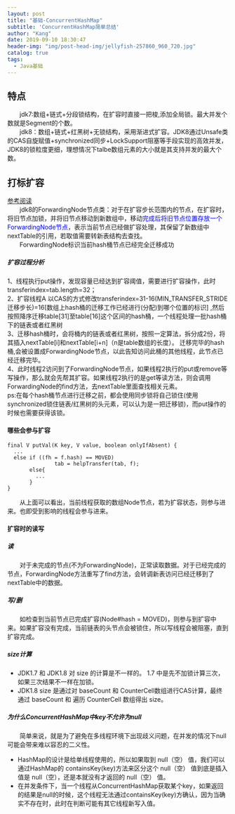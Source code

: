 ```yaml
---
layout: post
title: "基础-ConcurrentHashMap"
subtitle: 'ConcurrentHashMap简单总结'
author: "Kang"
date: 2019-09-10 18:30:47
header-img: "img/post-head-img/jellyfish-257860_960_720.jpg"
catalog: true
tags:
  - Java基础
---
```

## 特点
&emsp;&emsp;jdk7:数组+链式+分段锁结构，在扩容时直接一把梭,添加全局锁。最大并发个数就是Segment的个数。     
&emsp;&emsp;jdk8：数组+链式+红黑树+无锁结构，采用渐进式扩容。JDK8通过Unsafe类的CAS自旋赋值+synchronized同步+LockSupport阻塞等手段实现的高效并发，JDK8的锁粒度更细，理想情况下talbe数组元素的大小就是其支持并发的最大个数。

## 打标扩容
[参考阅读](https://blog.csdn.net/ZOKEKAI/article/details/90051567)  
&emsp;&emsp;jdk8的ForwardingNode节点类：对于在扩容步长范围内的节点，在扩容时，将旧节点加锁，并将旧节点移动到新数组中，移动<font color="blue">完成后将旧节点位置存放一个ForwardingNode节点</font>，表示当前节点已经做扩容处理，其保留了新数组中nextTable的引用，若取值需要转新表结构去查找。   
&emsp;&emsp;ForwardingNode标识当前hash桶节点已经完全迁移成功   
##### 扩容过程分析
1、线程执行put操作，发现容量已经达到扩容阈值，需要进行扩容操作，此时transferindex=tab.length=32；     
2、扩容线程A 以CAS的方式修改transferindex=31-16(MIN_TRANSFER_STRIDE迁移步长)=16[数组上hash桶的迁移工作已经进行(分配)到哪个位置的标识] ,然后按照降序迁移table[31]至table[16]这个区间的hash桶，一个线程处理一批hash桶下的链表或者红黑树     
3、迁移hash桶时，会将桶内的链表或者红黑树，按照一定算法，拆分成2份，将其插入nextTable[i]和nextTable[i+n]（n是table数组的长度）。 迁移完毕的hash桶,会被设置成ForwardingNode节点，以此告知访问此桶的其他线程，此节点已经迁移完毕。     
4、此时线程2访问到了ForwardingNode节点，如果线程2执行的put或remove等写操作，那么就会先帮其扩容。如果线程2执行的是get等读方法，则会调用ForwardingNode的find方法，去nextTable里面查找相关元素。     
ps:在每个hash桶节点进行迁移之前，都会使用同步锁将自己锁住(使用synchronized锁住链表/红黑树的头元素，可以认为是一把迁移锁)，而put操作的时候也需要获得该锁。
#### 哪些会参与扩容
```
final V putVal(K key, V value, boolean onlyIfAbsent) {
  ...
  else if ((fh = f.hash) == MOVED)
               tab = helpTransfer(tab, f);
       else{
         ...
       }
}
```
&emsp;&emsp;从上面可以看出，当前线程获取的数组Node节点，若为扩容状态，则参与进来。也即受到影响的线程会参与进来。
#### 扩容时的读写

##### 读
&emsp;&emsp;对于未完成的节点(不为ForwardingNode)，正常读取数据。对于已经完成的节点，ForwardingNode方法重写了find方法，会转调新表访问已经迁移到了nextTable中的数据。  

##### 写/删
&emsp;&emsp;如检查到当前节点已完成扩容(Node#hash = MOVED)，则参与到扩容中来。如果扩容没有完成，当前链表的头节点会被锁住，所以写线程会被阻塞，直到扩容完成。 

##### size计算
- JDK1.7 和 JDK1.8 对 size 的计算是不一样的。 1.7 中是先不加锁计算三次，如果三次结果不一样在加锁。
- JDK1.8 size 是通过对 baseCount 和 CounterCell数组进行CAS计算，最终通过 baseCount 和 遍历 CounterCell 数组得出 size。

##### 为什么ConcurrentHashMap中key不允许为null
&emsp;&emsp;简单来说，就是为了避免在多线程环境下出现歧义问题，在并发的情况下null可能会带来难以容忍的二义性。
- HashMap的设计是给单线程使用的，所以如果取到 null（空） 值，我们可以通过HashMap的 containsKey(key)方法来区分这个 null（空） 值到底是插入值是 null（空），还是本就没有才返回的 null（空） 值。
- 在并发条件下，当一个线程从ConcurrentHashMap获取某个key，如果返回的结果是null的时候，这个线程无法通过containsKey(key)方确认，因为当确实不存在时，此时在判断可能有其它线程新写入值。


